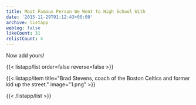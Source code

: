 ```yaml
---
title: Most Famous Person We Went to High School With
date: '2015-11-29T01:12:43+00:00'
archive: listapp
weblog: false
likeCount: 31
relistCount: 4
---
```


Now add yours!

<!--more-->

{{< listapp/list order=false reverse=false >}}

   {{< listapp/item title="Brad Stevens, coach of the Boston Celtics and former kid up the street."
      image="1.png" >}}

{{< /listapp/list >}}
